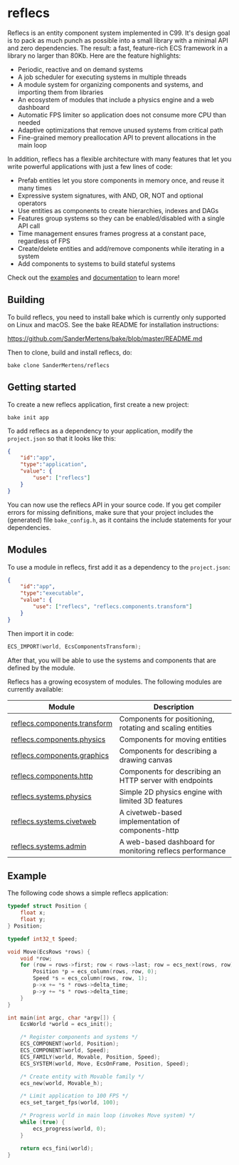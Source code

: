 # reflecs
Reflecs is an entity component system implemented in C99. It's design goal is to
pack as much punch as possible into a small library with a minimal API and zero
dependencies. The result: a fast, feature-rich ECS framework in a library no
larger than 80Kb. Here are the feature highlights:

- Periodic, reactive and on demand systems
- A job scheduler for executing systems in multiple threads
- A module system for organizing components and systems, and importing them from libraries
- An ecosystem of modules that include a physics engine and a web dashboard
- Automatic FPS limiter so application does not consume more CPU than needed
- Adaptive optimizations that remove unused systems from critical path
- Fine-grained memory preallocation API to prevent allocations in the main loop

In addition, reflecs has a flexible architecture with many features that let you
write powerful applications with just a few lines of code:

- Prefab entities let you store components in memory once, and reuse it many times
- Expressive system signatures, with AND, OR, NOT and optional operators
- Use entities as components to create hierarchies, indexes and DAGs
- Features group systems so they can be enabled/disabled with a single API call
- Time management ensures frames progress at a constant pace, regardless of FPS
- Create/delete entities and add/remove components while iterating in a system
- Add components to systems to build stateful systems

Check out the [examples](https://github.com/SanderMertens/reflecs/tree/master/examples) and [documentation](https://github.com/SanderMertens/reflecs/blob/master/include/reflecs.h) to learn more!

## Building
To build reflecs, you need to install bake which is currently only supported on
Linux and macOS. See the bake README for installation instructions:

https://github.com/SanderMertens/bake/blob/master/README.md

Then to clone, build and install reflecs, do:

```
bake clone SanderMertens/reflecs
```

## Getting started
To create a new reflecs application, first create a new project:

```
bake init app
```

To add reflecs as a dependency to your application, modify the `project.json` so
that it looks like this:

```json
{
    "id":"app",
    "type":"application",
    "value": {
        "use": ["reflecs"]
    }
}
```

You can now use the reflecs API in your source code. If you get compiler errors for 
missing definitions, make sure that your project includes the (generated) file 
`bake_config.h`, as it contains the include statements for your dependencies.

## Modules
To use a module in reflecs, first add it as a dependency to the `project.json`:

```json
{
    "id":"app",
    "type":"executable",
    "value": {
        "use": ["reflecs", "reflecs.components.transform"]
    }
}
```

Then import it in code:

```c
ECS_IMPORT(world, EcsComponentsTransform);
```

After that, you will be able to use the systems and components that are defined
by the module.

Reflecs has a growing ecosystem of modules. The following modules are currently
available:

Module      | Description      
------------|------------------
[reflecs.components.transform](https://github.com/SanderMertens/reflecs-components-transform) | Components for positioning, rotating and scaling entities
[reflecs.components.physics](https://github.com/SanderMertens/reflecs-components-physics) | Components for moving entities
[reflecs.components.graphics](https://github.com/SanderMertens/reflecs-components-graphics) | Components for describing a drawing canvas
[reflecs.components.http](https://github.com/SanderMertens/reflecs-components-http) | Components for describing an HTTP server with endpoints
[reflecs.systems.physics](https://github.com/SanderMertens/reflecs-systems-physics) | Simple 2D physics engine with limited 3D features
[reflecs.systems.civetweb](https://github.com/SanderMertens/reflecs-systems-civetweb) | A civetweb-based implementation of components-http
[reflecs.systems.admin](https://github.com/SanderMertens/reflecs-systems-admin) | A web-based dashboard for monitoring reflecs performance

## Example
The following code shows a simple reflecs application:

```c
typedef struct Position {
    float x;
    float y;
} Position;

typedef int32_t Speed;

void Move(EcsRows *rows) {
    void *row;
    for (row = rows->first; row < rows->last; row = ecs_next(rows, row)) {
        Position *p = ecs_column(rows, row, 0);
        Speed *s = ecs_column(rows, row, 1);
        p->x += *s * rows->delta_time;
        p->y += *s * rows->delta_time;
    }
}

int main(int argc, char *argv[]) {
    EcsWorld *world = ecs_init();

    /* Register components and systems */
    ECS_COMPONENT(world, Position);
    ECS_COMPONENT(world, Speed);
    ECS_FAMILY(world, Movable, Position, Speed);
    ECS_SYSTEM(world, Move, EcsOnFrame, Position, Speed);

    /* Create entity with Movable family */
    ecs_new(world, Movable_h);

    /* Limit application to 100 FPS */
    ecs_set_target_fps(world, 100);

    /* Progress world in main loop (invokes Move system) */
    while (true) {
        ecs_progress(world, 0);
    }

    return ecs_fini(world);
}
```

